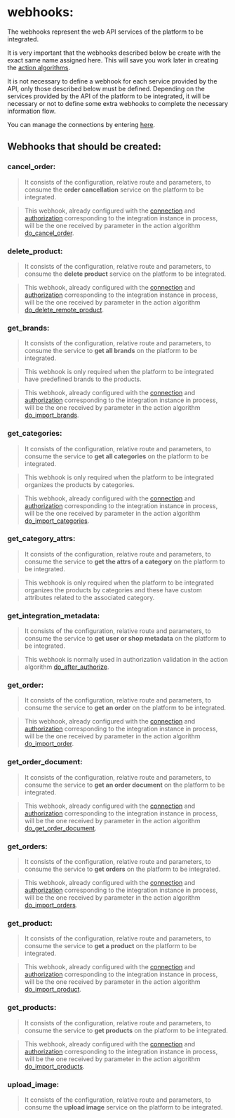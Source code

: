 # webhooks:

The webhooks represent the web API services of the platform to be integrated.

It is very important that the webhooks described below be create with the exact same name assigned here. This will 
save you work later in creating the [action algorithms](../action-algorithms/overview.md).

It is not necessary to define a webhook for each service provided by the API, only those described below must be defined.
Depending on the services provided by the API of the platform to be integrated, it will be necessary or not to define 
some extra webhooks to complete the necessary information flow.

You can manage the connections by entering [here](https://cenit.io/plain_webhook).

## Webhooks that should be created:

### cancel_order: 

> It consists of the configuration, relative route and parameters, to consume the **order cancellation** service on the
  platform to be integrated.

> This webhook, already configured with the [connection](../connection.md) and [authorization](../authorization.md) 
  corresponding to the integration instance in process, will be the one received by parameter in the 
  action algorithm [do_cancel_order](../action-algorithms/do_cancel_order.md).

### delete_product: 

> It consists of the configuration, relative route and parameters, to consume the **delete product** service on the
  platform to be integrated.

> This webhook, already configured with the [connection](../connection.md) and [authorization](../authorization.md) 
  corresponding to the integration instance in process, will be the one received by parameter in the 
  action algorithm [do_delete_remote_product](../action-algorithms/do_delete_remote_product.md).

### get_brands: 

> It consists of the configuration, relative route and parameters, to consume the service to **get all brands** 
  on the platform to be integrated.

> This webhook is only required when the platform to be integrated have predefined brands to the products.

> This webhook, already configured with the [connection](../connection.md) and [authorization](../authorization.md) 
  corresponding to the integration instance in process, will be the one received by parameter in the 
  action algorithm [do_import_brands](../action-algorithms/do_import_brands.md).

### get_categories: 

> It consists of the configuration, relative route and parameters, to consume the service to **get all categories** 
  on the platform to be integrated.

> This webhook is only required when the platform to be integrated organizes the products by categories.

> This webhook, already configured with the [connection](../connection.md) and [authorization](../authorization.md) 
  corresponding to the integration instance in process, will be the one received by parameter in the 
  action algorithm [do_import_categories](../action-algorithms/do_import_categories.md).

### get_category_attrs: 

> It consists of the configuration, relative route and parameters, to consume the service to
  **get the attrs of a category** on the platform to be integrated.

> This webhook is only required when the platform to be integrated organizes the products by categories and these have
  custom attributes related to the associated category.

### get_integration_metadata: 

> It consists of the configuration, relative route and parameters, to consume the service to **get user or shop metadata** 
  on the platform to be integrated.

> This webhook is normally used in authorization validation in the action algorithm
  [do_after_authorize](../action-algorithms/do_after_authorize.md).

### get_order: 

> It consists of the configuration, relative route and parameters, to consume the service to **get an order** on the
  platform to be integrated.

> This webhook, already configured with the [connection](../connection.md) and [authorization](../authorization.md) 
  corresponding to the integration instance in process, will be the one received by parameter in the 
  action algorithm [do_import_order](../action-algorithms/do_import_order.md).

### get_order_document: 

> It consists of the configuration, relative route and parameters, to consume the service to **get an order document** 
  on the platform to be integrated.

> This webhook, already configured with the [connection](../connection.md) and [authorization](../authorization.md) 
  corresponding to the integration instance in process, will be the one received by parameter in the 
  action algorithm [do_get_order_document](../action-algorithms/do_get_order_document.md).

### get_orders: 

> It consists of the configuration, relative route and parameters, to consume the service to **get orders** on the
  platform to be integrated.

> This webhook, already configured with the [connection](../connection.md) and [authorization](../authorization.md) 
  corresponding to the integration instance in process, will be the one received by parameter in the 
  action algorithm [do_import_orders](../action-algorithms/do_import_orders.md).

### get_product: 

> It consists of the configuration, relative route and parameters, to consume the service to **get a product** on the
  platform to be integrated.

> This webhook, already configured with the [connection](../connection.md) and [authorization](../authorization.md) 
  corresponding to the integration instance in process, will be the one received by parameter in the 
  action algorithm [do_import_product](../action-algorithms/do_import_product.md).

### get_products: 

> It consists of the configuration, relative route and parameters, to consume the service to **get products** on the
  platform to be integrated.

> This webhook, already configured with the [connection](../connection.md) and [authorization](../authorization.md) 
  corresponding to the integration instance in process, will be the one received by parameter in the 
  action algorithm [do_import_products](../action-algorithms/do_import_products.md).

### upload_image: 

> It consists of the configuration, relative route and parameters, to consume the **upload image** service on the
  platform to be integrated.

